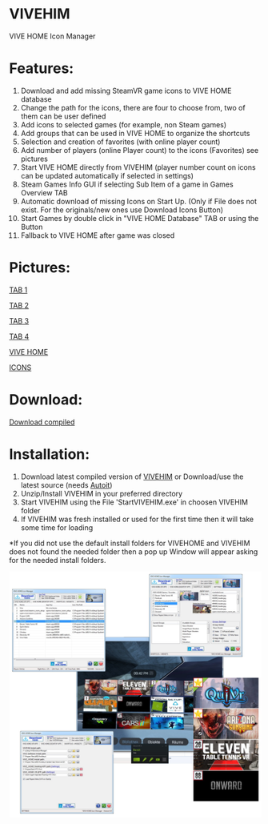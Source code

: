 # VIVEHIM
VIVE HOME Icon Manager


# Features:

1. Download and add missing SteamVR game icons to VIVE HOME database
2. Change the path for the icons, there are four to choose from, two of them can be user defined
3. Add icons to selected games (for example, non Steam games)
4. Add groups that can be used in VIVE HOME to organize the shortcuts
5. Selection and creation of favorites (with online player count)
6. Add number of players (online Player count) to the icons (Favorites) see pictures
7. Start VIVE HOME directly from VIVEHIM (player number count on icons can be updated automatically if selected in settings)
8. Steam Games Info GUI if selecting Sub Item of a game in Games Overview TAB
9. Automatic download of missing Icons on Start Up. (Only if File does not exist. For the originals/new ones use Download Icons Button)
10. Start Games by double click in "VIVE HOME Database" TAB or using the Button
11. Fallback to VIVE HOME after game was closed


# Pictures:

[TAB 1](http://www.cogent.myds.me/Bilder_Videos/VIVEHIM/TAB_1.jpg)

[TAB 2](http://www.cogent.myds.me/Bilder_Videos/VIVEHIM/TAB_2.jpg)

[TAB 3](http://www.cogent.myds.me/Bilder_Videos/VIVEHIM/TAB_3.jpg)

[TAB 4](http://www.cogent.myds.me/Bilder_Videos/VIVEHIM/TAB_4.jpg)

[VIVE HOME](http://www.cogent.myds.me/Bilder_Videos/VIVEHIM/VIVEHOME.jpg)

[ICONS](http://www.cogent.myds.me/Bilder_Videos/VIVEHIM/Icons.jpg)


# Download:
[Download compiled](http://evo-x.de/wbb3/board453-community-magazin/board595-virtual-reality-vr/220052-vivehim-vive-home-icon-manager-download-and-fixes-missing-icons-in-vive-home/)


# Installation:

1. Download latest compiled version of [VIVEHIM](http://evo-x.de/wbb3/board453-community-magazin/board595-virtual-reality-vr/220052-vivehim-vive-home-icon-manager-download-and-fixes-missing-icons-in-vive-home/) or Download/use the latest source (needs [Autoit](https://www.google.de/url?sa=t&rct=j&q=&esrc=s&source=web&cd=1&cad=rja&uact=8&ved=0ahUKEwjor9ffsu_SAhUDApoKHa6oCuoQFggcMAA&url=https%3A%2F%2Fwww.autoitscript.com%2Fsite%2Fautoit%2F&usg=AFQjCNECxpQwBMyWTBgGsfZwK4g_k-1Ogg&sig2=XWhxvkh8Tx9EZUh1S6BQfw))
2. Unzip/Install VIVEHIM in your preferred directory
3. Start VIVEHIM using the File 'StartVIVEHIM.exe' in choosen VIVEHIM folder
3. If VIVEHIM was fresh installed or used for the first time then it will take some time for loading

*If you did not use the default install folders for VIVEHOME and VIVEHIM does not found the needed folder then a pop up Window will appear asking for the needed install folders.

![logo](VIVEHIM.png)

